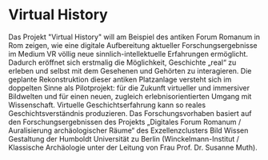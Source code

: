# Virtual History

Das Projekt "Virtual History" will am Beispiel des antiken Forum Romanum in Rom zeigen, wie eine digitale Aufbereitung aktueller Forschungsergebnisse im Medium VR völlig neue sinnlich-intellektuelle Erfahrungen ermöglicht. Dadurch eröffnet sich erstmalig die Möglichkeit, Geschichte „real“ zu erleben und selbst mit dem Gesehenen und Gehörten zu interagieren. Die geplante Rekonstruktion dieser antiken Platzanlage versteht sich im doppelten Sinne als Pilotprojekt: für die Zukunft virtueller und immersiver Bildwelten und für einen neuen, zugleich erlebnisorientierten Umgang mit Wissenschaft. Virtuelle Geschichtserfahrung kann so reales Geschichtsverständnis produzieren. Das Forschungsvorhaben basiert auf den Forschungsergebnissen des Projekts „Digitales Forum Romanum / Auralisierung archäologischer Räume“ des Exzellenzclusters Bild Wissen Gestaltung der Humboldt Universität zu Berlin (Winckelmann-Institut / Klassische Archäologie unter der Leitung von Frau Prof. Dr. Susanne Muth).
